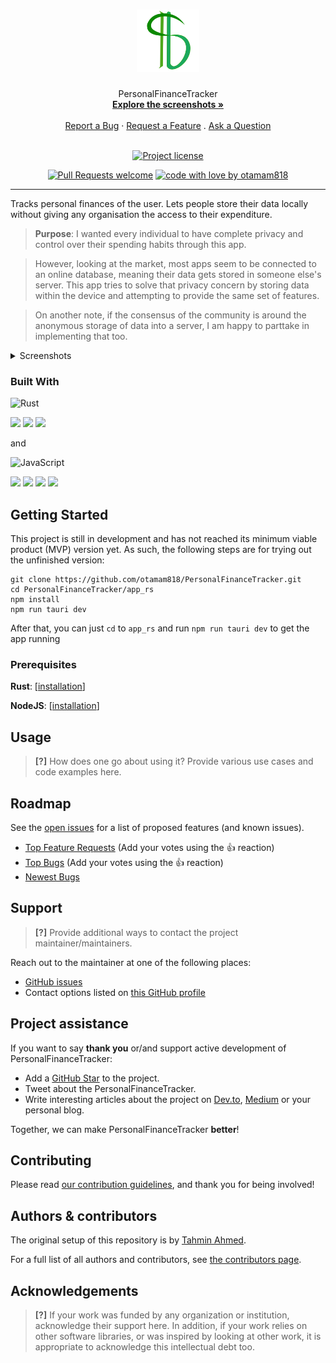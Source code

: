 <h1 align="center">
  <a href="https://github.com/otamam818/personalfinancetracker">
    <!-- Please provide path to your logo here -->
    <img src="docs/images/logo.svg" alt="Logo" width="100" height="100">
  </a>
</h1>

<div align="center">
  PersonalFinanceTracker
  <br />
  <a href="#about"><strong>Explore the screenshots »</strong></a>
  <br />
  <br />
  <a href="https://github.com/otamam818/PersonalFinanceTracker/issues/new?assignees=&labels=bug&template=01_BUG_REPORT.md&title=bug%3A+">Report a Bug</a>
  ·
  <a href="https://github.com/otamam818/PersonalFinanceTracker/issues/new?assignees=&labels=enhancement&template=02_FEATURE_REQUEST.md&title=feat%3A+">Request a Feature</a>
  .
  <a href="https://github.com/otamam818/PersonalFinanceTracker/issues/new?assignees=&labels=question&template=04_SUPPORT_QUESTION.md&title=support%3A+">Ask a Question</a>
</div>

<div align="center">
<br />

[![Project license](https://img.shields.io/github/license/otamam818/personalfinancetracker.svg?style=flat-square)](LICENSE)

[![Pull Requests welcome](https://img.shields.io/badge/PRs-welcome-ff69b4.svg?style=flat-square)](https://github.com/otamam818/personalfinancetracker/issues?q=is%3Aissue+is%3Aopen+label%3A%22help+wanted%22)
[![code with love by otamam818](https://img.shields.io/badge/%3C%2F%3E%20with%20%E2%99%A5%20by-otamam818-ff1414.svg?style=flat-square)](https://github.com/otamam818)

</div>



---

Tracks personal finances of the user. Lets people store their data locally
without giving any organisation the access to their expenditure. 

> **Purpose**: I wanted every individual to have complete privacy and control over their
> spending habits through this app.

> However, looking at the market, most apps
> seem to be connected to an online database, meaning their data gets stored in
> someone else's server. This app tries to solve that privacy concern by storing
> data within the device and attempting to provide the same set of features.

> On another note, if the consensus of the community is around the anonymous storage of
> data into a server, I am happy to parttake in implementing that too.

<details>
<summary>Screenshots</summary>
<br>

> **[?]**
> Please provide your screenshots here.

|                               Home Page                               |                               Login Page                               |
| :-------------------------------------------------------------------: | :--------------------------------------------------------------------: |
| <img src="docs/images/screenshot.png" title="Home Page" width="100%"> | <img src="docs/images/screenshot.png" title="Login Page" width="100%"> |

</details>

### Built With

![Rust](https://img.shields.io/badge/rust-%23000000.svg?style=for-the-badge&logo=rust&logoColor=white)

<p>
<img src="https://img.shields.io/badge/Desktop_GUI_Library-Tauri-54c7ec" />
<img src="https://img.shields.io/badge/Data_Parser-Serde_TOML-a72145" />
<img src="https://img.shields.io/badge/Time_Calculation-Chrono-yellow" />
</p>

and

![JavaScript](https://img.shields.io/badge/javascript-%23323330.svg?style=for-the-badge&logo=javascript&logoColor=%23F7DF1E)
<p>
<img src="https://img.shields.io/badge/Web_GUI_Library-React-54c7ec" />
<img src="https://img.shields.io/badge/State_Controller-ReduxJS-purple" />
<img src="https://img.shields.io/badge/CSS_Library-Sass-bf4080" />
<img src="https://img.shields.io/badge/Icon_Library-React_Feather-0066ff" />
</p>

## Getting Started
This project is still in development and has not reached its
minimum viable product (MVP) version yet. As such, the following steps are for
trying out the unfinished version:

```
git clone https://github.com/otamam818/PersonalFinanceTracker.git
cd PersonalFinanceTracker/app_rs
npm install
npm run tauri dev
```

After that, you can just `cd` to `app_rs` and run `npm run tauri dev` 
to get the app running

### Prerequisites
**Rust**: 
[[installation](https://www.rust-lang.org/tools/install)]

**NodeJS**: 
[[installation](https://nodejs.org/en/download/)]

## Usage

> **[?]**
> How does one go about using it?
> Provide various use cases and code examples here.

## Roadmap

See the [open issues](https://github.com/otamam818/personalfinancetracker/issues) for a list of proposed features (and known issues).

- [Top Feature Requests](https://github.com/otamam818/personalfinancetracker/issues?q=label%3Aenhancement+is%3Aopen+sort%3Areactions-%2B1-desc) (Add your votes using the 👍 reaction)
- [Top Bugs](https://github.com/otamam818/personalfinancetracker/issues?q=is%3Aissue+is%3Aopen+label%3Abug+sort%3Areactions-%2B1-desc) (Add your votes using the 👍 reaction)
- [Newest Bugs](https://github.com/otamam818/personalfinancetracker/issues?q=is%3Aopen+is%3Aissue+label%3Abug)

## Support

> **[?]**
> Provide additional ways to contact the project maintainer/maintainers.

Reach out to the maintainer at one of the following places:

- [GitHub issues](https://github.com/otamam818/personalfinancetracker/issues/new?assignees=&labels=question&template=04_SUPPORT_QUESTION.md&title=support%3A+)
- Contact options listed on [this GitHub profile](https://github.com/otamam818)

## Project assistance

If you want to say **thank you** or/and support active development of PersonalFinanceTracker:

- Add a [GitHub Star](https://github.com/otamam818/personalfinancetracker) to the project.
- Tweet about the PersonalFinanceTracker.
- Write interesting articles about the project on [Dev.to](https://dev.to/), [Medium](https://medium.com/) or your personal blog.

Together, we can make PersonalFinanceTracker **better**!

## Contributing



Please read [our contribution guidelines](docs/CONTRIBUTING.md), and thank you for being involved!

## Authors & contributors

The original setup of this repository is by [Tahmin Ahmed](https://github.com/otamam818).

For a full list of all authors and contributors, see [the contributors page](https://github.com/otamam818/personalfinancetracker/contributors).



## Acknowledgements

> **[?]**
> If your work was funded by any organization or institution, acknowledge their support here.
> In addition, if your work relies on other software libraries, or was inspired by looking at other work, it is appropriate to acknowledge this intellectual debt too.
